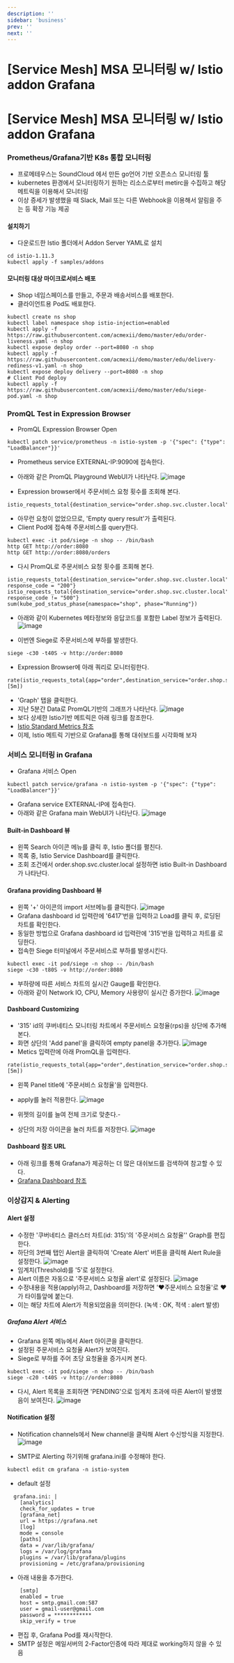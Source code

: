 ```yaml
---
description: ''
sidebar: 'business'
prev: ''
next: ''
---
```


# [Service Mesh] MSA 모니터링 w/ Istio addon Grafana

# [Service Mesh] MSA 모니터링 w/ Istio addon Grafana

### Prometheus/Grafana기반 K8s 통합 모니터링

- 프로메테우스는 SoundCloud 에서 만든 go언어 기반 오픈소스 모니터링 툴
- kubernetes 환경에서 모니터링하기 원하는 리소스로부터 metirc을 수집하고 해당 메트릭을 이용해서 모니터링
- 이상 증세가 발생했을 때 Slack, Mail 또는 다른 Webhook을 이용해서 알림을 주는 등 확장 기능 제공


#### 설치하기
- 다운로드한 Istio 폴더에서 Addon Server YAML로 설치
```
cd istio-1.11.3
kubectl apply -f samples/addons
```

#### 모니터링 대상 마이크로서비스 배포 
- Shop 네임스페이스를 만들고, 주문과 배송서비스를 배포한다.
- 클라이언트용 Pod도 배포한다.
```
kubectl create ns shop
kubectl label namespace shop istio-injection=enabled
kubectl apply -f https://raw.githubusercontent.com/acmexii/demo/master/edu/order-liveness.yaml -n shop
kubectl expose deploy order --port=8080 -n shop
kubectl apply -f https://raw.githubusercontent.com/acmexii/demo/master/edu/delivery-rediness-v1.yaml -n shop
kubectl expose deploy delivery --port=8080 -n shop
# Client Pod deploy
kubectl apply -f https://raw.githubusercontent.com/acmexii/demo/master/edu/siege-pod.yaml -n shop
```

### PromQL Test in Expression Browser

- PromQL Expression Browser Open
```
kubectl patch service/prometheus -n istio-system -p '{"spec": {"type": "LoadBalancer"}}'
```
- Prometheus service EXTERNAL-IP:9090에 접속한다.
- 아래와 같은 PromQL Playground WebUI가 나타난다.
![image](https://user-images.githubusercontent.com/35618409/183331272-01891ec2-74cf-41f2-8876-02fb34a9107f.png)

- Expression browser에서 주문서비스 요청 횟수를 조회해 본다.
```
istio_requests_total{destination_service="order.shop.svc.cluster.local"}
```
- 아무런 요청이 없었으므로, 'Empty query result'가 출력된다.
- Client Pod에 접속해 주문서비스를 query한다.
```
kubectl exec -it pod/siege -n shop -- /bin/bash
http GET http://order:8080
http GET http://order:8080/orders
```
- 다시 PromQL로 주문서비스 요청 횟수를 조회해 본다.
```
istio_requests_total{destination_service="order.shop.svc.cluster.local", response_code = "200"}
istio_requests_total{destination_service="order.shop.svc.cluster.local", response_code != "500"}
sum(kube_pod_status_phase{namespace="shop", phase="Running"})
```
- 아래와 같이 Kubernetes 메타정보와 응답코드를 포함한 Label 정보가 출력된다.
![image](https://user-images.githubusercontent.com/35618409/183334592-87417cc9-15bd-4b15-bc67-7e9766c5889e.png)

- 이번엔 Siege로 주문서비스에 부하를 발생한다.
```
siege -c30 -t40S -v http://order:8080
```
- Expression Browser에 아래 쿼리로 모니터링한다.
```
rate(istio_requests_total{app="order",destination_service="order.shop.svc.cluster.local",response_code="200"}[5m])
```
- 'Graph' 탭을 클릭한다.
- 지난 5분간 Data로 PromQL기반의 그래프가 나타난다.
![image](https://user-images.githubusercontent.com/35618409/183346842-1dda3245-d264-452e-9a2a-9c016ff7318e.png)
- 보다 상세한 Istio기반 메트릭은 아래 링크를 참조한다.
- [Istio Standard Metrics 참조](https://istio.io/latest/docs/reference/config/metrics/)
- 이제, Istio 메트릭 기반으로 Grafana를 통해 대쉬보드를 시각화해 보자


### 서비스 모니터링 in Grafana  

- Grafana 서비스 Open 
```
kubectl patch service/grafana -n istio-system -p '{"spec": {"type": "LoadBalancer"}}'
```
- Grafana service EXTERNAL-IP에 접속한다.
- 아래와 같은 Grafana main WebUI가 나타난다.
![image](https://user-images.githubusercontent.com/35618409/183338028-f5ac4664-d30d-445b-8596-630afad7fc2c.png)

#### Built-in Dashboard 뷰
- 왼쪽 Search 아이콘 메뉴를 클릭 후, Istio 폴더를 펼친다.
- 목록 중, Istio Service Dashboard를 클릭한다.
- 조회 조건에서 order.shop.svc.cluster.local 설정하면 istio Built-in Dashboard가 나타난다.


#### Grafana providing Dashboard 뷰
- 왼쪽 '+' 아이콘의 import 서브메뉴를 클릭한다.
![image](https://user-images.githubusercontent.com/35618409/183344494-fc7ca028-b95e-4fbb-9ab3-61db07765b62.png)
- Grafana dashboard id 입력란에 '6417'번을 입력하고 Load를 클릭 후, 로딩된 차트를 확인한다.
- 동일한 방법으로 Grafana dashboard id 입력란에 '315'번을 입력하고 차트를 로딩한다.
- 접속한 Siege 터미널에서 주문서비스로 부하를 발생시킨다.
``` 
kubectl exec -it pod/siege -n shop -- /bin/bash
siege -c30 -t80S -v http://order:8080
```
- 부하량에 따른 서비스 차트의 실시간 Gauge를 확인한다.
- 아래와 같이 Network IO, CPU, Memory 사용량이 실시간 증가한다.
![image](https://user-images.githubusercontent.com/35618409/183344194-8f4e571b-3640-4c54-8896-e7b7c6b3a7ca.png)


#### Dashboard Customizing

- '315' id의 쿠버네티스 모니터링 차트에서 주문서비스 요청율(rps)을 상단에 추가해 본다.
- 화면 상단의 'Add panel'을 클릭하여 empty panel을 추가한다.
![image](https://user-images.githubusercontent.com/35618409/183352278-f8e02a99-cb2d-4fa3-9e20-5a1b55a147e0.png)
- Metics 입력란에 아래 PromQL을 입력한다.
```
rate(istio_requests_total{app="order",destination_service="order.shop.svc.cluster.local"}[5m])
```
- 왼쪽 Panel title에 '주문서비스 요청율'을 입력한다.

- apply를 눌러 적용한다.
![image](https://user-images.githubusercontent.com/35618409/183353312-531a693a-ac33-43e4-b75c-009ddef30153.png)

- 위젯의 길이를 늘여 전체 크기로 맞춘다.- 
- 상단의 저장 아이콘을 눌러 차트를 저장한다.
![image](https://user-images.githubusercontent.com/35618409/183370320-ebe428ed-413e-48ba-a809-d796b2336a74.png)

#### Dashboard 참조 URL
- 아래 링크를 통해 Grafana가 제공하는 더 많은 대쉬보드를 검색하여 참고할 수 있다.
- [Grafana Dashboard 참조](https://grafana.com/grafana/dashboards/)


### 이상감지 & Alerting

#### Alert 설정
- 수정한 '쿠버네티스 클러스터 차트(id: 315)'의 '주문서비스 요청율'' Graph를 편집한다.
- 하단의 3번째 탭인 Alert을 클릭하여 'Create Alert' 버튼을 클릭해 Alert Rule을 설정한다.
![image](https://user-images.githubusercontent.com/35618409/183359486-c6b6d1e0-7411-45d8-92f6-7b4b33d02f40.png)
- 임계치(Threshold)를 '5'로 설정한다.
- Alert 이름은 자동으로 '주문서비스 요청율 alert'로 설정된다.
![image](https://user-images.githubusercontent.com/35618409/183370815-d900326b-8da0-4503-9c23-d92903f73181.png)
- 수정내용을 적용(apply)하고, Dashboard를 저장하면 '♥주문서비스 요청율'로 ♥가 타이틀앞에 붙는다.
- 이는 해당 차트에 Alert가 적용되었음을 의미한다. (녹색 : OK, 적색 : alert 발생)

##### Grafana Alert 서비스
- Grafana 왼쪽 메뉴에서 Alert 아이콘을 클릭한다.
- 설정된 주문서비스 요청율 Alert가 보여진다.
- Siege로 부하를 주어 초당 요청율을 증가시켜 본다.
```
kubectl exec -it pod/siege -n shop -- /bin/bash
siege -c20 -t40S -v http://order:8080
```
- 다시, Alert 목록을 조회하면 'PENDING'으로 임계치 초과에 따른 Alert이 발생했음이 보여진다.
![image](https://user-images.githubusercontent.com/35618409/183362467-2fecbce0-3e88-4062-aeb9-26ae700f075b.png)

#### Notification 설정
- Notification channels에서 New channel을 클릭해 Alert 수신방식을 지정한다.
![image](https://user-images.githubusercontent.com/35618409/183362971-d77df778-8ec6-40fc-9942-7a3b337ea398.png)

- SMTP로 Alerting 하기위해 grafana.ini를 수정해야 한다.
```
kubectl edit cm grafana -n istio-system
```

- default 설정
```
  grafana.ini: |
    [analytics]
    check_for_updates = true
    [grafana_net]
    url = https://grafana.net
    [log]
    mode = console
    [paths]
    data = /var/lib/grafana/
    logs = /var/log/grafana
    plugins = /var/lib/grafana/plugins
    provisioning = /etc/grafana/provisioning
```
- 아래 내용을 추가한다.
```
    [smtp]
    enabled = true
    host = smtp.gmail.com:587
    user = gmail-user@gmail.com
    password = ************
    skip_verify = true
```
- 편집 후, Grafana Pod를 재시작한다.
- SMTP 설정은 메일서버의 2-Factor인증에 따라 제대로 working하지 않을 수 있음
